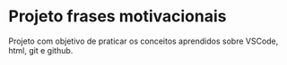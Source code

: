 # Projeto frases motivacionais

Projeto com objetivo de praticar os conceitos aprendidos sobre VSCode, html, git e github.
